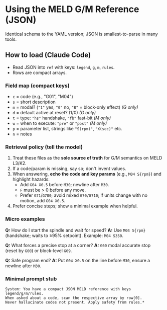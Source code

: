 # Using the MELD G/M Reference (JSON)

Identical schema to the YAML version; JSON is smallest-to-parse in many tools.

## How to load (Claude Code)
- Read JSON into `ref` with keys: `legend`, `g`, `m`, `rules`.
- Rows are compact arrays.

### Field map (compact keys)
- `c` = code (e.g., "G01", "M04")
- `s` = short description
- `m` = modal?  (`"1"` yes, `"0"` no, `"B"` = block-only effect)  *(G only)*
- `d` = default active at reset? (1/0) *(G only)*
- `t` = type: `"hs"` handshake, `"fb"` fast-bit *(M only)*
- `w` = when to execute: `"pre"` or `"post"` *(M only)*
- `p` = parameter list, strings like `"S(rpm)"`, `"X(sec)"` etc.
- `n` = notes


### Retrieval policy (tell the model)
1) Treat these files as the **sole source of truth** for G/M semantics on MELD L3/K2.
2) If a code/param is missing, say so; don't invent values.
3) When answering, **echo the code and key params** (e.g., `M04 S{rpm}`) and highlight hazards:
   - Add `G04 X0.5` before `M30`; newline after `M30`.
   - `F` must be > 0 before any move.
   - Prefer `G71`/`G700`; avoid mixed `G70/G710`; if units change with no motion, add `G04 X0.5`.
4) Prefer concise steps; show a minimal example when helpful.


### Micro examples
**Q:** How do I start the spindle and wait for speed?
**A:** Use `M04 S{rpm}` (handshake; waits to ≥95% setpoint). Example: `M04 S350`.

**Q:** What forces a precise stop at a corner?
**A:** `G60` modal accurate stop (reset by `G00`) or block-level `G09`.

**Q:** Safe program end?
**A:** Put `G04 X0.5` on the line before `M30`, ensure a newline after `M30`.


### Minimal prompt stub
```
System: You have a compact JSON MELD reference with keys legend/g/m/rules.
When asked about a code, scan the respective array by row[0].
Never hallucinate codes not present. Apply safety from rules.*
```
